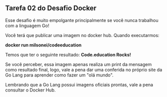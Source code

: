 ##  Tarefa 02 do Desafio Docker

Esse desafio é muito empolgante principalmente se você nunca trabalhou com a linguagem Go!

Você terá que publicar uma imagem no docker hub. Quando executarmos:

**docker run milsonei/codeeducation**

Temos que ter o seguinte resultado: **Code.education Rocks!**

Se você perceber, essa imagem apenas realiza um print da mensagem como resultado final, logo, vale a pena dar uma conferida no próprio site da Go Lang para aprender como fazer um "olá mundo".

Lembrando que a Go Lang possui imagens oficiais prontas, vale a pena consultar o Docker Hub.
